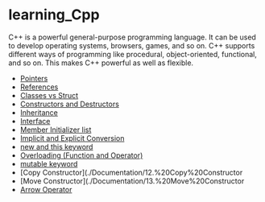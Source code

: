 # learning_Cpp

C++ is a powerful general-purpose programming language. It can be used to develop operating systems, browsers, games, and so on. C++ supports different ways of programming like procedural, object-oriented, functional, and so on. This makes C++ powerful as well as flexible.

- [Pointers](./Documentation/1.%20Pointers)
- [References](./Documentation/2.%20References)
- [Classes vs Struct](./Documentation/3.%20Classes%20vs%20Struct)
- [Constructors and Destructors](./Documentation/4.%20Constructors%20and%20Destructors)
- [Inheritance](./Documentation/5.%20Inheritance)
- [Interface](./Documentation/6.%20Interface)
- [Member Initializer list](./Documentation/7.%20Member%20Initializer%20list)
- [Implicit and Explicit Conversion](./Documentation/8.%20Implicit%20and%20Explicit%20Conversion)
- [new and this keyword](./Documentation/9.%20new%20and%20this%20keyword)
- [Overloading (Function and Operator)](./Documentation/10.%20Overloading%20(Function%20and%20Operator))
- [mutable keyword](./Documentation/11.%20mutable%20keyword)
- [Copy Constructor](./Documentation/12.%20Copy%20Constructor
- [Move Constructor](./Documentation/13.%20Move%20Constructor
- [Arrow Operator](./Documentation/14.%20Arrow%20operator)
